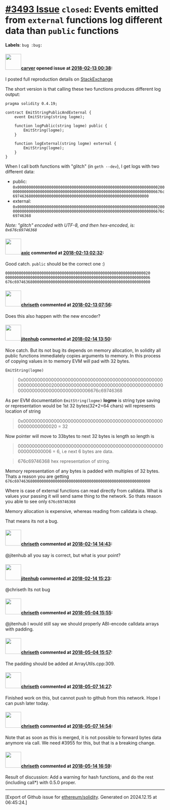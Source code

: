 # [\#3493 Issue](https://github.com/ethereum/solidity/issues/3493) `closed`: Events emitted from `external` functions log different data than `public` functions
**Labels**: `bug :bug:`


#### <img src="https://avatars.githubusercontent.com/u/205327?u=6c8645ada414001e18855a942d1fc9754aa1fecf&v=4" width="50">[carver](https://github.com/carver) opened issue at [2018-02-13 00:38](https://github.com/ethereum/solidity/issues/3493):

I posted full reproduction details on [StackExchange](https://ethereum.stackexchange.com/questions/39418/why-do-public-and-external-functions-emit-strings-differently-in-event-logs)

The short version is that calling these two functions produces different log output:

```solidity
pragma solidity 0.4.19;

contract EmitStringPublicAndExternal {
    event EmitString(string logme);

    function logPublic(string logme) public {
        EmitString(logme);
    }

    function logExternal(string logme) external {
        EmitString(logme);
    }
}
```

When I call both functions with "glitch" (in `geth --dev`), I get logs with two different data:

-  public: `0x00000000000000000000000000000000000000000000000000000000000000200000000000000000000000000000000000000000000000000000000000000006676c697463680000000000000000000000000000000000000000000000000000`
-  external: `0x00000000000000000000000000000000000000000000000000000000000000200000000000000000000000000000000000000000000000000000000000000006676c69746368`

_Note: "glitch" encoded with UTF-8, and then hex-encoded, is: `0x676c69746368`_

#### <img src="https://avatars.githubusercontent.com/u/20340?v=4" width="50">[axic](https://github.com/axic) commented at [2018-02-13 02:32](https://github.com/ethereum/solidity/issues/3493#issuecomment-365131930):

Good catch. `public` should be the correct one :)

```
0000000000000000000000000000000000000000000000000000000000000020
0000000000000000000000000000000000000000000000000000000000000006
676c697463680000000000000000000000000000000000000000000000000000
```

#### <img src="https://avatars.githubusercontent.com/u/9073706?v=4" width="50">[chriseth](https://github.com/chriseth) commented at [2018-02-13 07:56](https://github.com/ethereum/solidity/issues/3493#issuecomment-365179007):

Does this also happen with the new encoder?

#### <img src="https://avatars.githubusercontent.com/u/11421626?u=26833faad556a83d342c77ed22d39754c7ad6ae9&v=4" width="50">[jitenhub](https://github.com/jitenhub) commented at [2018-02-14 13:50](https://github.com/ethereum/solidity/issues/3493#issuecomment-365612589):

Nice catch. But its not bug its depends on memory allocation, In solidity all public functions immediately copies arguments to memory. In this process of copying values in to memory EVM will pad with 32 bytes. 

    EmitString(logme)


>0x00000000000000000000000000000000000000000000000000000000000000200000000000000000000000000000000000000000000000000000000000000006676c69746368

As per EVM documentation `EmitString(logme)` **logme** is string type saving or representation would be 1st 32 bytes(32*2=64 chars) will represents location of string 

> 0x0000000000000000000000000000000000000000000000000000000000000020 = 32

Now pointer will move to 33bytes to next 32 bytes is length so length is 

> 0000000000000000000000000000000000000000000000000000000000000006 = 6, i.e next 6 bytes are data.

> 676c69746368 hex representation of string.

Memory representation of any bytes is padded with multiples of  32 bytes. Thats a reason you are getting `676c697463680000000000000000000000000000000000000000000000000000`

Where is case of external functions can read directly from calldata. What is values your passing it will send same thing to the network. So thats reason you able to see only `676c69746368`

Memory allocation is expensive, whereas reading from calldata is cheap.

That means its not a bug.

#### <img src="https://avatars.githubusercontent.com/u/9073706?v=4" width="50">[chriseth](https://github.com/chriseth) commented at [2018-02-14 14:43](https://github.com/ethereum/solidity/issues/3493#issuecomment-365628044):

@jitenhub all you say is correct, but what is your point?

#### <img src="https://avatars.githubusercontent.com/u/11421626?u=26833faad556a83d342c77ed22d39754c7ad6ae9&v=4" width="50">[jitenhub](https://github.com/jitenhub) commented at [2018-02-14 15:23](https://github.com/ethereum/solidity/issues/3493#issuecomment-365640643):

@chriseth  Its not bug

#### <img src="https://avatars.githubusercontent.com/u/9073706?v=4" width="50">[chriseth](https://github.com/chriseth) commented at [2018-05-04 15:55](https://github.com/ethereum/solidity/issues/3493#issuecomment-386645179):

@jitenhub I would still say we should properly ABI-encode calldata arrays with padding.

#### <img src="https://avatars.githubusercontent.com/u/9073706?v=4" width="50">[chriseth](https://github.com/chriseth) commented at [2018-05-04 15:57](https://github.com/ethereum/solidity/issues/3493#issuecomment-386645790):

The padding should be added at ArrayUtils.cpp:309.

#### <img src="https://avatars.githubusercontent.com/u/9073706?v=4" width="50">[chriseth](https://github.com/chriseth) commented at [2018-05-07 14:27](https://github.com/ethereum/solidity/issues/3493#issuecomment-387082243):

Finished work on this, but cannot push to github from this network. Hope I can push later today.

#### <img src="https://avatars.githubusercontent.com/u/9073706?v=4" width="50">[chriseth](https://github.com/chriseth) commented at [2018-05-07 14:54](https://github.com/ethereum/solidity/issues/3493#issuecomment-387091203):

Note that as soon as this is merged, it is not possible to forward bytes data anymore via call. We need #3955 for this, but that is a breaking change.

#### <img src="https://avatars.githubusercontent.com/u/9073706?v=4" width="50">[chriseth](https://github.com/chriseth) commented at [2018-05-14 16:59](https://github.com/ethereum/solidity/issues/3493#issuecomment-388888924):

Result of discussion: Add a warning for hash functions, and do the rest (including call*) with 0.5.0 proper.


-------------------------------------------------------------------------------



[Export of Github issue for [ethereum/solidity](https://github.com/ethereum/solidity). Generated on 2024.12.15 at 06:45:24.]
